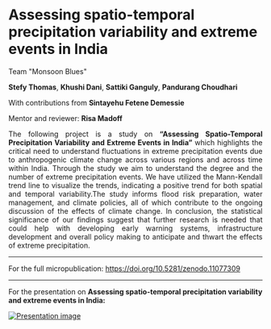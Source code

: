 # Assessing spatio-temporal precipitation variability and extreme events in India

Team "Monsoon Blues"

**Stefy Thomas**, **Khushi Dani**, **Sattiki Ganguly**, **Pandurang Choudhari**

With contributions from **Sintayehu Fetene Demessie**

Mentor and reviewer: **Risa Madoff**

<div style="text-align: justify">
The following project is a study on <b>“Assessing Spatio-Temporal Precipitation Variability and Extreme Events in India”</b> which highlights the critical need to understand fluctuations in extreme precipitation events due to anthropogenic climate change across various regions and across time within India. Through the study we aim to understand the degree and the number of extreme precipitation events. We have utilized the Mann-Kendall trend line to visualize the trends, indicating a positive trend for both spatial and temporal variability.The study informs flood risk preparation, water management, and climate policies, all of which contribute to the ongoing discussion of the effects of climate change. In conclusion, the statistical significance of our findings suggest that further research is needed that could help with developing early warning systems, infrastructure development and overall policy making to anticipate and thwart the effects of extreme precipitation.
</div>

---
For the full micropublication:
https://doi.org/10.5281/zenodo.11077309
___
For the presentation on **Assessing spatio-temporal precipitation variability and extreme events in India:**

[![Presentation image](https://img.youtube.com/vi/csPZujmCpz4/0.jpg)](https://www.youtube.com/watch?v=csPZujmCpz4)
